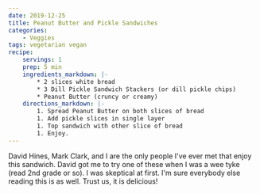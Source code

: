 ```yaml
---
date: 2019-12-25
title: Peanut Butter and Pickle Sandwiches
categories:
    - Veggies
tags: vegetarian vegan
recipe:
    servings: 1 
    prep: 5 min
    ingredients_markdown: |-
        * 2 slices white bread
        * 3 Dill Pickle Sandwich Stackers (or dill pickle chips)
        * Peanut Butter (cruncy or creamy)
    directions_markdown: |-
        1. Spread Peanut Butter on both slices of bread
        1. Add pickle slices in single layer
        1. Top sandwich with other slice of bread
        1. Enjoy.
---
```

David Hines, Mark Clark, and I are the only people I've ever met that enjoy this sandwich. David got me to try one of 
these when I was a wee tyke (read 2nd grade or so). I was skeptical at first. I'm sure everybody else reading this is as 
well. Trust us, it is delicious!
